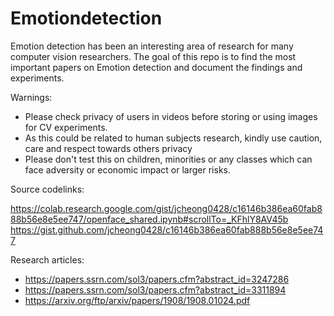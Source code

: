# Emotiondetection

Emotion detection has been an interesting area of research for many computer vision researchers. The goal of this repo is to find the most important papers on Emotion detection and document the findings and experiments. 

Warnings: 

- Please check privacy of users in videos before storing or using images for CV experiments. 
- As this could be related to human subjects research, kindly use caution, care and respect towards others privacy
- Please don't test this on children, minorities or any classes which can face adversity or economic impact or larger risks. 

Source codelinks:

https://colab.research.google.com/gist/jcheong0428/c16146b386ea60fab888b56e8e5ee747/openface_shared.ipynb#scrollTo=_KFhlY8AV45b
https://gist.github.com/jcheong0428/c16146b386ea60fab888b56e8e5ee747


Research articles:
 - https://papers.ssrn.com/sol3/papers.cfm?abstract_id=3247286
 - https://papers.ssrn.com/sol3/papers.cfm?abstract_id=3311894
 - https://arxiv.org/ftp/arxiv/papers/1908/1908.01024.pdf
 

